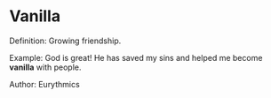 # Vanilla

Definition: Growing friendship.

Example: God is great! He has saved my sins and helped me become __vanilla__ with people.

Author: Eurythmics
